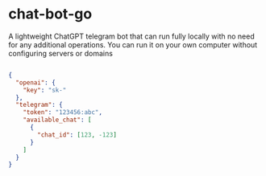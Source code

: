 # chat-bot-go

A lightweight ChatGPT telegram bot that can run fully locally with no need for any additional operations. You can run it on your own computer without configuring servers or domains

```json

{
  "openai": {
    "key": "sk-"
  },
  "telegram": {
    "token": "123456:abc",
    "available_chat": [
      {
        "chat_id": [123, -123]
      }
    ]
  }
}
```